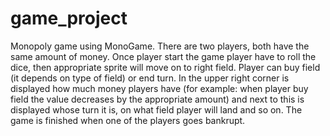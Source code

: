 # game_project

Monopoly game using MonoGame. There are two players, both have the same amount of money. Once player start the game player have to roll the dice, then appropriate sprite will move on to right field. Player can buy field (it depends on type of field) or end turn. In the upper right corner is displayed how much money players have (for example: when player buy field the value decreases by the appropriate amount) and next to this is displayed whose turn it is, on what field player will land and so on.
The game is finished when one of the players goes bankrupt.